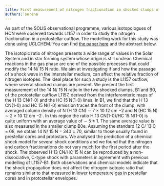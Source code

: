```yaml
---
title: First measurement of nitrogen fractionation in shocked clumps of the L1157 protostellar outflow. SOLIS XI
authors: serena
---
```

As part of the SOLIS observational programme, various isotopologues of HCN were observed towards L1157 in order to study the nitrogen fractionation in a protostellar outflow. The modelling work for this study was done using UCLCHEM. You can find [the paper here](https://arxiv.org/pdf/2011.14882.pdf) and the abstract below.

The isotopic ratio of nitrogen presents a wide range of values in the Solar System and in star forming system whose origin is still unclear. Chemical reactions in the gas phase are one of the possible processes that could modify the  14 N/ 15 N ratio. We aim at investigating if and how the passage of a shock wave in the interstellar medium, can affect the relative fraction of nitrogen isotopes. The ideal place for such a study is the L1157 outflow, where several shocked clumps are present. We present the first measurement of the  14 N/ 15 N ratio in the two shocked clumps, B1 and B0, of the protostellar outflow L1157, derived from the interferomteric maps of the H 13 CN(1-0) and the HC 15 N(1-0) lines. In B1, we find that the H 13 CN(1-0) and HC 15 N(1-0) emission traces the front of the clump, with averaged column density of  N (H 13 CN)  ∼  7 × 10 12  cm −2  and  N (HC 15 N)  ∼  2 × 10 12  cm −2 . In this region the ratio H 13 CN(1-0)/HC 15 N(1-0) is quite uniform with an average value of  ∼  5 ± 1. The same average value is also measured in the smaller clump B0e. Assuming the standard  12 C/ 13 C = 68, we obtain  14 N/ 15 N = 340 ± 70, similar to those usually found in prestellar cores and protostars. We analysed the prediction of a chemical shock model for several shock conditions and we found that the nitrogen and carbon fractionations do not vary much for the first period after the shock. The observed H 13 CN/HC 15 N can be reproduced by a non-dissociative, C-type shock with parameters in agreement with previous modelling of L1157-B1. Both observations and chemical models indicate that the shock propagation does not affect the nitrogen isotopic ratio that remains similar to that measured in lower temperature gas in prestellar cores and in protostellar envelopes.
